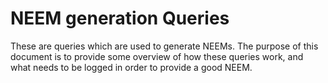 # NEEM generation Queries
These are queries which are used to generate NEEMs. The purpose of this document is to provide some overview of how these queries work, and what needs to be logged in order to provide a good NEEM.

